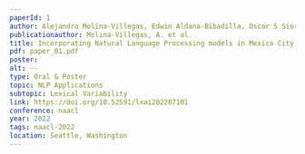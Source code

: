 ```yaml
---
paperId: 1
author: Alejandro Molina-Villegas, Edwin Aldana-Bibadilla, Oscar S Siordia, Jorge Luis Perez
publicationauthor: Molina-Villegas, A. et al.
title: Incorporating Natural Language Processing models in Mexico City's 311 Locatel 
pdf: paper_01.pdf
poster: 
alt: --
type: Oral & Poster
topic: NLP Applications
subtopic: Lexical Variability
link: https://doi.org/10.52591/lxai202207101 
conference: naacl
year: 2022
tags: naacl-2022
location: Seattle, Washington
---
```

